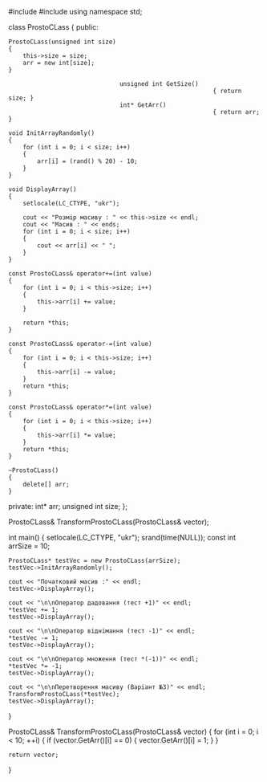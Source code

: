 
#include <iostream>
#include <ctime>
using namespace std;

class ProstoCLass
{
public:
    
    ProstoCLass(unsigned int size)
    {
        this->size = size;
        arr = new int[size];
    }
    
                                   unsigned int GetSize()
                                                             { return size; }
                                   int* GetArr()
                                                             { return arr; }

    void InitArrayRandomly()
    {
        for (int i = 0; i < size; i++)
        {
            arr[i] = (rand() % 20) - 10;
        }
    }
    
    void DisplayArray()
    {
        setlocale(LC_CTYPE, "ukr");
        
        cout << "Розмiр масиву : " << this->size << endl;
        cout << "Масив : " << ends;
        for (int i = 0; i < size; i++)
        {
            cout << arr[i] << " ";
        }
    }

    const ProstoCLass& operator+=(int value)
    {
        for (int i = 0; i < this->size; i++)
        {
            this->arr[i] += value;
        }

        return *this;
    }

    const ProstoCLass& operator-=(int value)
    {
        for (int i = 0; i < this->size; i++)
        {
            this->arr[i] -= value;
        }
        return *this;
    }

    const ProstoCLass& operator*=(int value)
    {
        for (int i = 0; i < this->size; i++)
        {
            this->arr[i] *= value;
        }
        return *this;
    }

    ~ProstoCLass()
    {
        delete[] arr;
    }
private:
    int* arr;
    unsigned int size;
};


ProstoCLass& TransformProstoCLass(ProstoCLass& vector);

int main()
{
    setlocale(LC_CTYPE, "ukr");
    srand(time(NULL));
    const int arrSize = 10;

    ProstoCLass* testVec = new ProstoCLass(arrSize);
    testVec->InitArrayRandomly();

    cout << "Початковий масив :" << endl;
    testVec->DisplayArray();

    cout << "\n\nОператор дадовання (тест +1)" << endl;
    *testVec += 1;
    testVec->DisplayArray();

    cout << "\n\nОператор вiднiмання (тест -1)" << endl;
    *testVec -= 1;
    testVec->DisplayArray();

    cout << "\n\nОператор множення (тест *(-1))" << endl;
    *testVec *= -1;
    testVec->DisplayArray();

    cout << "\n\nПеретворення масиву (Варiант №3)" << endl;
    TransformProstoCLass(*testVec);
    testVec->DisplayArray();
}

ProstoCLass& TransformProstoCLass(ProstoCLass& vector)
{
    for (int i = 0; i < 10; ++i)
    {
        if (vector.GetArr()[i] == 0)
        {
            vector.GetArr()[i] = 1;
        }
    }

    return vector;
}
